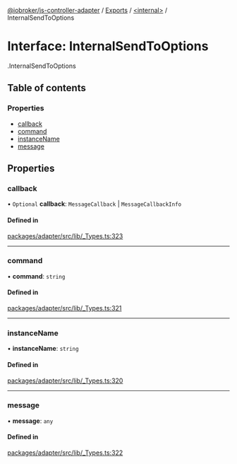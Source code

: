 [@iobroker/js-controller-adapter](../README.md) / [Exports](../modules.md) / [<internal\>](../modules/internal_.md) / InternalSendToOptions

# Interface: InternalSendToOptions

[<internal>](../modules/internal_.md).InternalSendToOptions

## Table of contents

### Properties

- [callback](internal_.InternalSendToOptions.md#callback)
- [command](internal_.InternalSendToOptions.md#command)
- [instanceName](internal_.InternalSendToOptions.md#instancename)
- [message](internal_.InternalSendToOptions.md#message)

## Properties

### callback

• `Optional` **callback**: `MessageCallback` \| `MessageCallbackInfo`

#### Defined in

[packages/adapter/src/lib/_Types.ts:323](https://github.com/ioBroker/ioBroker.js-controller/blob/33a5e85a/packages/adapter/src/lib/_Types.ts#L323)

___

### command

• **command**: `string`

#### Defined in

[packages/adapter/src/lib/_Types.ts:321](https://github.com/ioBroker/ioBroker.js-controller/blob/33a5e85a/packages/adapter/src/lib/_Types.ts#L321)

___

### instanceName

• **instanceName**: `string`

#### Defined in

[packages/adapter/src/lib/_Types.ts:320](https://github.com/ioBroker/ioBroker.js-controller/blob/33a5e85a/packages/adapter/src/lib/_Types.ts#L320)

___

### message

• **message**: `any`

#### Defined in

[packages/adapter/src/lib/_Types.ts:322](https://github.com/ioBroker/ioBroker.js-controller/blob/33a5e85a/packages/adapter/src/lib/_Types.ts#L322)
